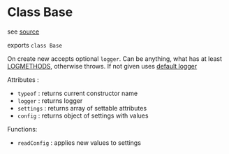
# Class Base

see [source](../../src/server/classes/base/base.mjs)

exports `class Base`

On create new accepts optional `logger`. Can be anything, what has at least [LOGMETHODS](../constants/logmethods.md), otherwise throws.
If not given uses [default logger](../logger.md)

Attributes :
* `typeof` :  returns current constructor name
* `logger` :  returns logger
* `settings` : returns array of settable attributes
* `config` : returns object of settings with values


Functions:
* `readConfig` : applies new values to settings
